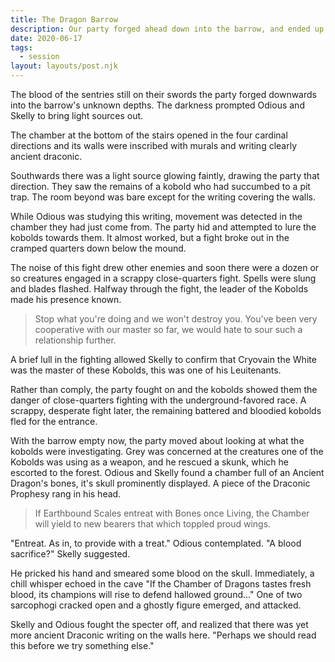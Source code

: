 ```yaml
---
title: The Dragon Barrow
description: Our party forged ahead down into the barrow, and ended up finding a lot of kobolds looking for something. Bloodshed ensued.
date: 2020-06-17
tags:
  - session
layout: layouts/post.njk
---
```


The blood of the sentries still on their swords the party forged downwards into the barrow's unknown depths. The darkness prompted Odious and Skelly to bring light sources out.

The chamber at the bottom of the stairs opened in the four cardinal directions and its walls were inscribed with murals and writing clearly ancient draconic.

Southwards there was a light source glowing faintly, drawing the party that direction. They saw the remains of a kobold who had succumbed to a pit trap. The room beyond was bare except for the writing covering the walls.

While Odious was studying this writing, movement was detected in the chamber they had just come from. The party hid and attempted to lure the kobolds towards them. It almost worked, but a fight broke out in the cramped quarters down below the mound.

The noise of this fight drew other enemies and soon there were a dozen or so creatures engaged in a scrappy close-quarters fight. Spells were slung and blades flashed. Halfway through the fight, the leader of the Kobolds made his presence known.

> Stop what you're doing and we won't destroy you. You've been very cooperative with our master so far, we would hate to sour such a relationship further.

A brief lull in the fighting allowed Skelly to confirm that Cryovain the White was the master of these Kobolds, this was one of his Leuitenants.

Rather than comply, the party fought on and the kobolds showed them the danger of close-quarters fighting with the underground-favored race. A scrappy, desperate fight later, the remaining battered and bloodied kobolds fled for the entrance.

With the barrow empty now, the party moved about looking at what the kobolds were investigating. Grey was concerned at the creatures one of the Kobolds was using as a weapon, and he rescued a skunk, which he escorted to the forest. Odious and Skelly found a chamber full of an Ancient Dragon's bones, it's skull prominently displayed. A piece of the Draconic Prophesy rang in his head.

> If Earthbound Scales entreat with Bones once Living, the Chamber will yield to new bearers that which toppled proud wings.

"Entreat. As in, to provide with a treat." Odious contemplated. "A blood sacrifice?" Skelly suggested.

He pricked his hand and smeared some blood on the skull. Immediately, a chill whisper echoed in the cave "If the Chamber of Dragons tastes fresh blood, its champions will rise to defend hallowed ground..." One of two sarcophogi cracked open and a ghostly figure emerged, and attacked.

Skelly and Odious fought the specter off, and realized that there was yet more ancient Draconic writing on the walls here. "Perhaps we should read this before we try something else."
